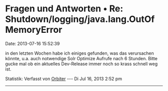 Fragen und Antworten • Re: Shutdown/logging/java.lang.OutOfMemoryError
======================================================================

Date: 2013-07-16 15:52:39

in den letzten Wochen habe ich einiges gefunden, was das verursachen
könnte, u.a. auch notwendige Solr Optimize Aufrufe nach 6 Stunden. Bitte
gucke mal ob ein aktuelles Dev-Release immer noch so krass schnell weg
ist.

Statistik: Verfasst von
[Orbiter](http://forum.yacy-websuche.de/memberlist.php?mode=viewprofile&u=2)
--- Di Jul 16, 2013 2:52 pm

------------------------------------------------------------------------
